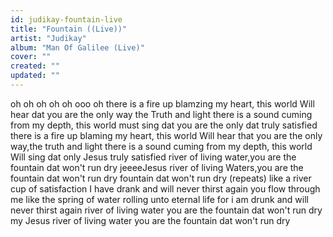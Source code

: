 ```yaml
---
id: judikay-fountain-live
title: "Fountain ((Live))"
artist: "Judikay"
album: "Man Of Galilee (Live)"
cover: ""
created: ""
updated: ""
---
```


oh oh oh oh oh ooo oh
there is a fire up blamzing my heart, this world Will hear dat you are the only way the Truth and light
there is a sound cuming from my depth, this world must sing dat you are the only dat truly satisfied
there is a fire up blaming my heart, this world Will hear that you are the only way,the truth and light
there is a sound cuming from my depth, this
 world Will sing dat only Jesus truly satisfied
river of living water,you are the fountain dat won't run dry
jeeeeJesus
river of living Waters,you are the fountain dat won't run dry
fountain dat won't run dry (repeats)
like a river cup of satisfaction I have drank and will never thirst again
you flow through me like the spring of water rolling unto eternal life for i am drunk and will never thirst again
river of living water you are the fountain dat won't run dry my Jesus river of living water you are the fountain dat won't run dry
